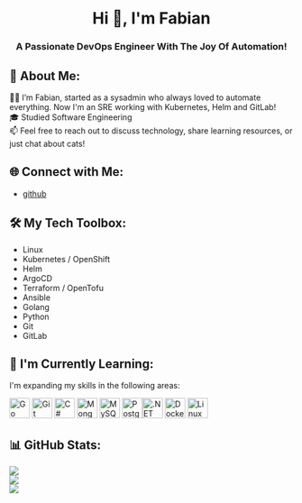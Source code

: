 <h1 align="center">Hi 👋, I'm Fabian</h1>
<h3 align="center">A Passionate DevOps Engineer With The Joy Of Automation!</h3>

<!-- ![Profile Banner]() -->

## 💫 About Me:
👨‍💻 I’m Fabian, started as a sysadmin who always loved to automate everything. Now I'm an SRE working with Kubernetes, Helm and GitLab!<br>
🎓 Studied Software Engineering<br>
📫 Feel free to reach out to discuss technology, share learning resources, or just chat about cats!

## 🌐 Connect with Me:

- [github](https://github.com/dortlii)

## 🛠️ My Tech Toolbox:

- Linux
- Kubernetes / OpenShift
- Helm
- ArgoCD
- Terraform / OpenTofu
- Ansible
- Golang
- Python
- Git
- GitLab

## 🌱 I'm Currently Learning:

I'm expanding my skills in the following areas:

<a href="https://go.dev/doc/" target="_blank" rel="noreferrer"><img src="https://raw.githubusercontent.com/danielcranney/readme-generator/main/public/icons/skills/go-colored.svg" width="36" height="36" alt="Go" /></a>
<a href="https://git-scm.com/" target="_blank" rel="noreferrer"><img src="https://raw.githubusercontent.com/danielcranney/readme-generator/main/public/icons/skills/git-colored.svg" width="36" height="36" alt="Git" /></a>
<a href="https://docs.microsoft.com/en-us/dotnet/csharp/" target="_blank" rel="noreferrer"><img src="https://raw.githubusercontent.com/danielcranney/readme-generator/main/public/icons/skills/csharp-colored.svg" width="36" height="36" alt="C#" /></a>
<a href="https://www.mongodb.com/" target="_blank" rel="noreferrer"><img src="https://raw.githubusercontent.com/danielcranney/readme-generator/main/public/icons/skills/mongodb-colored.svg" width="36" height="36" alt="MongoDB" /></a>
<a href="https://www.mysql.com/" target="_blank" rel="noreferrer"><img src="https://raw.githubusercontent.com/danielcranney/readme-generator/main/public/icons/skills/mysql-colored.svg" width="36" height="36" alt="MySQL" /></a>
<a href="https://www.postgresql.org/" target="_blank" rel="noreferrer"><img src="https://raw.githubusercontent.com/danielcranney/readme-generator/main/public/icons/skills/postgresql-colored.svg" width="36" height="36" alt="PostgreSQL" /></a><a href="https://dotnet.microsoft.com/en-us/" target="_blank" rel="noreferrer"><img src="https://raw.githubusercontent.com/danielcranney/readme-generator/main/public/icons/skills/dot-net-colored.svg" width="36" height="36" alt=".NET" /></a>
<a href="https://www.docker.com/" target="_blank" rel="noreferrer"><img src="https://raw.githubusercontent.com/danielcranney/readme-generator/main/public/icons/skills/docker-colored.svg" width="36" height="36" alt="Docker" /></a>
<a href="https://www.linux.org" target="_blank" rel="noreferrer"><img src="https://raw.githubusercontent.com/danielcranney/readme-generator/main/public/icons/skills/linux-colored.svg" width="36" height="36" alt="Linux" /></a>

<!-- ## 📚 Key Projects: -->

## 📊 GitHub Stats:

![](https://github-readme-stats.vercel.app/api?username=dortlii&theme=radical&hide_border=false&include_all_commits=true&count_private=true&bg_color=1e1e2e&text_color=cdd6f4&icon_color=cba6f7&title_color=94e2d5)<br/>
![](https://github-readme-streak-stats.herokuapp.com/?user=dortlii&theme=radical&hide_border=false&theme=catppuccin_mocha)<br/>
![](https://github-readme-stats.vercel.app/api/top-langs/?username=dortlii&theme=radical&hide_border=false&include_all_commits=true&count_private=true&layout=compact&bg_color=1e1e2e&text_color=cdd6f4&icon_color=cba6f7&title_color=94e2d5)

